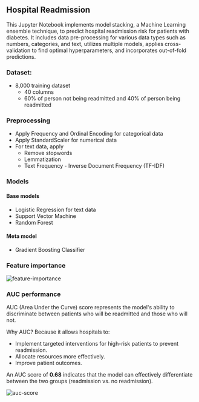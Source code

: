 ## Hospital Readmission

This Jupyter Notebook implements model stacking, a Machine Learning ensemble technique, to predict hospital readmission risk for patients with diabetes. It includes data pre-processing for various data types such as numbers, categories, and text, utilizes multiple models, applies cross-validation to find optimal hyperparameters, and incorporates out-of-fold predictions. 

### Dataset:
* 8,000 training dataset
  * 40 columns  
  * 60% of person not being readmitted and 40% of person being readmitted 

### Preprocessing
* Apply Frequency and Ordinal Encoding for categorical data
* Apply StandardScaler for numerical data
* For text data, apply
  * Remove stopwords
  * Lemmatization
  * Text Frequency - Inverse Document Frequency (TF-IDF)

### Models
#### Base models
  * Logistic Regression for text data 
  * Support Vector Machine 
  * Random Forest
#### Meta model
  * Gradient Boosting Classifier

### Feature importance
![feature-importance](https://github.com/TienNguyen93/hospital-readmission/assets/43976085/a59fdd3d-eb52-4fa9-974e-75a8b9c747ef)

### AUC performance
AUC (Area Under the Curve) score represents the model's ability to discriminate between patients who will be readmitted and those who will not.

Why AUC? Because it allows hospitals to:
* Implement targeted interventions for high-risk patients to prevent readmission.
* Allocate resources more effectively.
* Improve patient outcomes.

An AUC score of **0.68** indicates that the model can effectively differentiate between the two groups (readmission vs. no readmission). 

![auc-score](https://github.com/TienNguyen93/hospital-readmission/assets/43976085/b2745032-208f-49fd-a119-b087b1cbc019)






